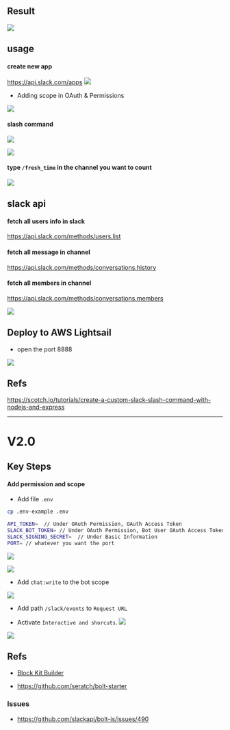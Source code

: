 ## Result

![](2020-04-24-12-03-41.png)

## usage

#### create new app

https://api.slack.com/apps
![](2020-04-24-12-19-01.png)

- Adding scope in OAuth & Permissions

![](2020-05-01-12-33-43.png)

#### slash command

![](2020-04-30-11-07-47.png)

![](2020-04-30-11-08-07.png)

#### type `/fresh_time` in the channel you want to count

![](2020-04-24-12-09-24.png)

## slack api

#### fetch all users info in slack

https://api.slack.com/methods/users.list

#### fetch all message in channel

https://api.slack.com/methods/conversations.history

#### fetch all members in channel

https://api.slack.com/methods/conversations.members

![](2020-04-24-00-41-05.png)

## Deploy to AWS Lightsail

- open the port 8888

![](2020-05-01-14-37-44.png)

## Refs

https://scotch.io/tutorials/create-a-custom-slack-slash-command-with-nodejs-and-express

---

# V2.0

## Key Steps

#### Add permission and scope

- Add file `.env`

```bash
cp .env-example .env
```

```bash
API_TOKEN=  // Under OAuth Permission, OAuth Access Token
SLACK_BOT_TOKEN= // Under OAuth Permission, Bot User OAuth Access Token
SLACK_SIGNING_SECRET=  // Under Basic Information
PORT= // whatever you want the port
```

![](2020-12-20-18-29-55.png)

![](2020-12-20-18-32-10.png)

- Add `chat:write` to the bot scope

![](2020-12-20-18-36-09.png)

- Add path `/slack/events` to `Request URL`

- Activate `Interactive and shorcuts`.
  ![](2020-12-20-18-25-56.png)

![](2020-12-20-18-21-21.png)

## Refs

- [Block Kit Builder](https://app.slack.com/block-kit-builder)

- https://github.com/seratch/bolt-starter

### Issues

- https://github.com/slackapi/bolt-js/issues/490
